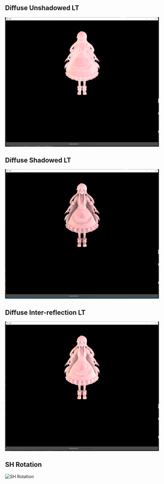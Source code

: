 ## Diffuse Unshadowed LT

![Diffuse Unshadowed LT](./images/PRT_Unshadowed_Mary.png)

## Diffuse Shadowed LT

![Diffuse Shadowed LT](./images/PRT_Shadowed_Mary.png)

## Diffuse Inter-reflection LT

![Diffuse Inter-reflection LT](./images/PRT_InterRef_Mary.png)

## SH Rotation

![SH Rotation](./images/PRT_Rotation_Mary.gif)